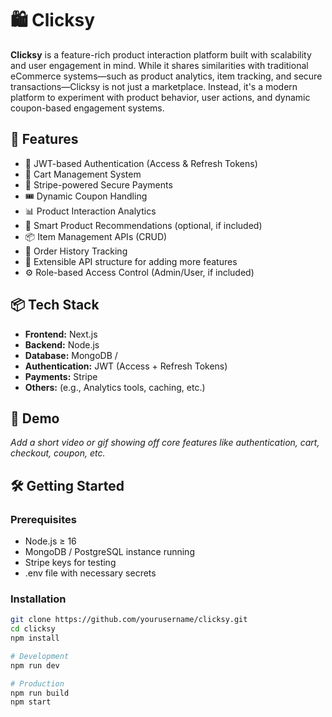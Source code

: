 # 🛍️ Clicksy

**Clicksy** is a feature-rich product interaction platform built with scalability and user engagement in mind. While it shares similarities with traditional eCommerce systems—such as product analytics, item tracking, and secure transactions—Clicksy is not just a marketplace. Instead, it's a modern platform to experiment with product behavior, user actions, and dynamic coupon-based engagement systems.

## 🚀 Features

- 🔐 JWT-based Authentication (Access & Refresh Tokens)
- 🛒 Cart Management System
- 💸 Stripe-powered Secure Payments
- 🎟️ Dynamic Coupon Handling
- 📊 Product Interaction Analytics
- 🧠 Smart Product Recommendations (optional, if included)
- 📦 Item Management APIs (CRUD)
- 🧾 Order History Tracking
- 💬 Extensible API structure for adding more features
- ⚙️ Role-based Access Control (Admin/User, if included)

## 📦 Tech Stack

- **Frontend:**   Next.js
- **Backend:** Node.js
- **Database:** MongoDB / 
- **Authentication:** JWT (Access + Refresh Tokens)
- **Payments:** Stripe
- **Others:** (e.g., Analytics tools, caching, etc.)

## 📸 Demo

_Add a short video or gif showing off core features like authentication, cart, checkout, coupon, etc._

## 🛠️ Getting Started

### Prerequisites

- Node.js ≥ 16
- MongoDB / PostgreSQL instance running
- Stripe keys for testing
- .env file with necessary secrets

### Installation

```bash
git clone https://github.com/yourusername/clicksy.git
cd clicksy
npm install

# Development
npm run dev

# Production
npm run build
npm start

